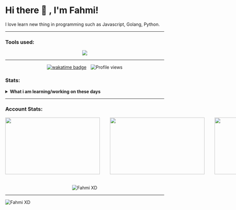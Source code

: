 # Hi there 👋 , I'm Fahmi!
I love learn new thing in programming such as Javascript, Golang, Python.  

<hr> 

### Tools used:
<p align="center">
  <a href="https://skillicons.dev">
    <img src="https://skillicons.dev/icons?i=js,ts,html,css,react,express,mysql,postgresql,mongo,nodejs,github,markdown,npm,py,vscode,cpp,java,pnpm,bun,go,docker,git,electron,postman,dart,nextjs,laravel&theme=dark&perline=6" />
  </a>
</p>

<hr>

<div align="center">
  <span style="display: inline-block; margin-right: 10px;">
    <a href="https://wakatime.com/@fahmi_xd">
      <img src="https://wakatime.com/badge/user/ec22aa3a-2a96-4cb4-a2b6-7e3125bab609.svg" alt="wakatime badge">
    </a>
  </span>
  <span style="display: inline-block;">
    <img src="https://komarev.com/ghpvc/?username=Fahmi-XD&label=Profile%20views&color=0e75b6&style=flat" alt="Profile views">
  </span>
</div>

### Stats:
<details>
 <summary><strong>What i am learning/working on these days</strong></summary>
    - 🌱 I’m currently learning Python, Javascript, C++, Machine Learning, and Golang </br>
    - 📫 How to reach me: <a href="mailto:fahmixd404@gmail.com">Email me!</a>  </br>
    - 😄 Pronouns: He/Him </br>
</details>

<hr>

### Account Stats:
<div style="display: flex; width: 100%; gap: 2rem;">
 <a href="https://github.com/Fahmi-XD">
   <img height="180" width="300" align="center" src="https://github-readme-stats.vercel.app/api?username=Fahmi-XD&card_width=300&bg_color=101010&title_color=01bdff&text_color=ffffff&border_color=01bdff&border=10" />
 </a>
  <a href="https://wakatime.com/@fahmi_xd">
   <img height="180" width="300" align="center" src="https://github-readme-stats.vercel.app/api/wakatime?username=fahmi_xd&layout=compact&theme=holi" />
 </a>
 <a href="https://github.com/Fahmi-XD">
   <img height="180" width="300" align="center" src="https://github-readme-stats.vercel.app/api/top-langs?username=Fahmi-XD&layout=compact&langs_count=10&card_width=300&bg_color=101010&title_color=01bdff&text_color=ffffff&border_color=01bdff&border=10" />
 </a>
</div>

<br>
<br>

<div align="center">
  <img src="https://github-profile-trophy.vercel.app/?username=Fahmi-XD&theme=radical&no-frame=false&no-bg=true&margin-w=4&rank=A,B" alt="Fahmi XD">
</div>

<hr>

<div align="left">
  <img src="https://github-readme-activity-graph.vercel.app/graph?username=Fahmi-XD&theme=github-compact&radius=16" height="auto" alt="Fahmi XD"/>
</div>
